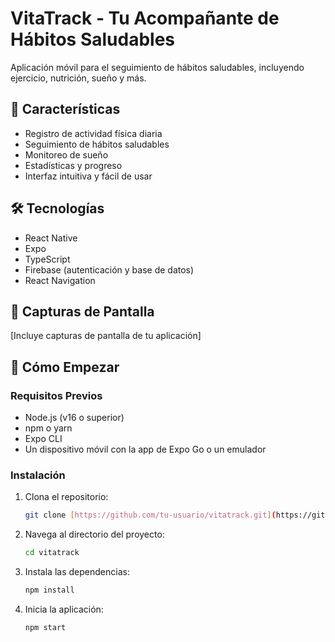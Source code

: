 # VitaTrack - Tu Acompañante de Hábitos Saludables

Aplicación móvil para el seguimiento de hábitos saludables, incluyendo ejercicio, nutrición, sueño y más.

## 🚀 Características

- Registro de actividad física diaria
- Seguimiento de hábitos saludables
- Monitoreo de sueño
- Estadísticas y progreso
- Interfaz intuitiva y fácil de usar

## 🛠 Tecnologías

- React Native
- Expo
- TypeScript
- Firebase (autenticación y base de datos)
- React Navigation

## 📱 Capturas de Pantalla

[Incluye capturas de pantalla de tu aplicación]

## 🚀 Cómo Empezar

### Requisitos Previos

- Node.js (v16 o superior)
- npm o yarn
- Expo CLI
- Un dispositivo móvil con la app de Expo Go o un emulador

### Instalación

1. Clona el repositorio:
   ```bash
   git clone [https://github.com/tu-usuario/vitatrack.git](https://github.com/tu-usuario/vitatrack.git)

2. Navega al directorio del proyecto:
   ```bash
   cd vitatrack

3. Instala las dependencias:
   ```bash
   npm install

4. Inicia la aplicación:
   ```bash
   npm start
